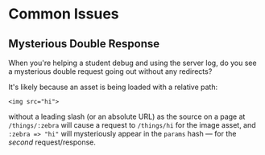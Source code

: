 # Common Issues

## Mysterious Double Response

When you're helping a student debug and using the server log, do you see a mysterious double request going out without any redirects?

It's likely because an asset is being loaded with a relative path:

```
<img src="hi">
```

without a leading slash (or an absolute URL) as the source on a page at `/things/:zebra` will cause a request to `/things/hi` for the image asset, and `:zebra => "hi"` will mysteriously appear in the `params` hash — for the _second_ request/response.